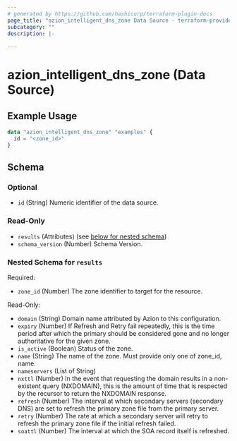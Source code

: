 ```yaml
---
# generated by https://github.com/hashicorp/terraform-plugin-docs
page_title: "azion_intelligent_dns_zone Data Source - terraform-provider-azion"
subcategory: ""
description: |-
  
---
```


# azion_intelligent_dns_zone (Data Source)



## Example Usage

```terraform
data "azion_intelligent_dns_zone" "examples" {
  id = "<zone_id>"
}
```

<!-- schema generated by tfplugindocs -->
## Schema

### Optional

- `id` (String) Numeric identifier of the data source.

### Read-Only

- `results` (Attributes) (see [below for nested schema](#nestedatt--results))
- `schema_version` (Number) Schema Version.

<a id="nestedatt--results"></a>
### Nested Schema for `results`

Required:

- `zone_id` (Number) The zone identifier to target for the resource.

Read-Only:

- `domain` (String) Domain name attributed by Azion to this configuration.
- `expiry` (Number) If Refresh and Retry fail repeatedly, this is the time period after which the primary should be considered gone and no longer authoritative for the given zone.
- `is_active` (Boolean) Status of the zone.
- `name` (String) The name of the zone. Must provide only one of zone_id, name.
- `nameservers` (List of String)
- `nxttl` (Number) In the event that requesting the domain results in a non-existent query (NXDOMAIN), this is the amount of time that is respected by the recursor to return the NXDOMAIN response.
- `refresh` (Number) The interval at which secondary servers (secondary DNS) are set to refresh the primary zone file from the primary server.
- `retry` (Number) The rate at which a secondary server will retry to refresh the primary zone file if the initial refresh failed.
- `soattl` (Number) The interval at which the SOA record itself is refreshed.


